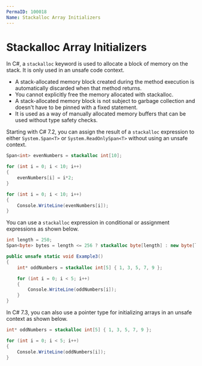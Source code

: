 ```yaml
---
PermaID: 100018
Name: Stackalloc Array Initializers
---
```


# Stackalloc Array Initializers

In C#, a `stackalloc` keyword is used to allocate a block of memory on the stack. It is only used in an unsafe code context. 

 - A stack-allocated memory block created during the method execution is automatically discarded when that method returns. 
 - You cannot explicitly free the memory allocated with stackalloc. 
 - A stack-allocated memory block is not subject to garbage collection and doesn't have to be pinned with a fixed statement.
 - It is used as a way of manually allocated memory buffers that can be used without type safety checks.

Starting with C# 7.2, you can assign the result of a `stackalloc` expression to either `System.Span<T>` or `System.ReadOnlySpan<T>` without using an unsafe context.

```csharp
Span<int> evenNumbers = stackalloc int[10];

for (int i = 0; i < 10; i++)
{
    evenNumbers[i] = i*2;
}

for (int i = 0; i < 10; i++)
{
    Console.WriteLine(evenNumbers[i]);
}
```

You can use a `stackalloc` expression in conditional or assignment expressions as shown below.

```csharp
int length = 250;
Span<byte> bytes = length <= 256 ? stackalloc byte[length] : new byte[length];
```


```csharp
public unsafe static void Example3()
{
    int* oddNumbers = stackalloc int[5] { 1, 3, 5, 7, 9 };

    for (int i = 0; i < 5; i++)
    {
        Console.WriteLine(oddNumbers[i]);
    }
}
```

In C# 7.3, you can also use a pointer type for initializing arrays in an unsafe context as shown below.

```csharp
int* oddNumbers = stackalloc int[5] { 1, 3, 5, 7, 9 };

for (int i = 0; i < 5; i++)
{
    Console.WriteLine(oddNumbers[i]);
}
```